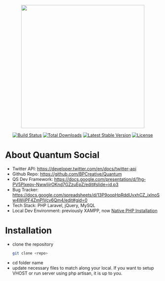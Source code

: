 <p align="center"><a href="https://app.quantumsocial.io" target="_blank">
<img src="https://app.quantumsocial.io/public/ui-images/logo/quantum-logo-white-lg.png" width="400">
</a></p>

<p align="center">
<a href="https://travis-ci.org/laravel/framework"><img src="https://travis-ci.org/laravel/framework.svg" alt="Build Status"></a>
<a href="https://packagist.org/packages/laravel/framework"><img src="https://img.shields.io/packagist/dt/laravel/framework" alt="Total Downloads"></a>
<a href="https://packagist.org/packages/laravel/framework"><img src="https://img.shields.io/packagist/v/laravel/framework" alt="Latest Stable Version"></a>
<a href="https://packagist.org/packages/laravel/framework"><img src="https://img.shields.io/packagist/l/laravel/framework" alt="License"></a>
</p>

# About Quantum Social 
- Twitter API: https://developer.twitter.com/en/docs/twitter-api
- Github Repo: https://github.com/BPCreative/Quantum
- QS Dev Framework: https://docs.google.com/presentation/d/1hg-PV5Plxepv-NwwIijrOKnd7GZzuEpZ/edit#slide=id.p3
- Bug Tracker: https://docs.google.com/spreadsheets/d/13P9oopHpRddUvxhCZ_ixlnoSw4WijPF4ZmPlVcv6Qm4/edit#gid=0
- Tech Stack: PHP Laravel, jQuery, MySQL 
- Local Dev Environment: previously XAMPP, now [Native PHP Installation](https://www.notion.so/Native-PHP-Installation-62ac6fb965bd4fc2a24f6c401312938e?pvs=21)

# Installation 

- clone the repository 
    ```bash
    git clone <repo>
- cd folder name
- update necessary files to match along your local. If you want to setup VHOST or run server using php artisan, it is up to you. 
